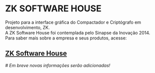 <h1>ZK SOFTWARE HOUSE</h1>

Projeto para a interface gráfica do Compactador e Criptógrafo em desenvolvimento, ZK.<br>
A ZK Software House foi contemplada pelo Sinapse da Inovação 2014.<br>
Para saber mais sobre a empresa e seus produtos, acesse:

<h2><a href = "http://www.zksoftwarehouse.com.br" target = "_blank">ZK Software House</a></h2>

<i># Em breve novas informações serão adicionadas!</i>


